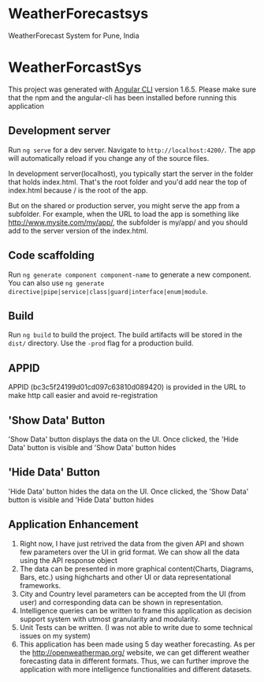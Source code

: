 # WeatherForecastsys
WeatherForecast System for Pune, India

# WeatherForcastSys

This project was generated with [Angular CLI](https://github.com/angular/angular-cli) version 1.6.5. Please make sure that the npm and the angular-cli has been installed before running this application

## Development server

Run `ng serve` for a dev server. Navigate to `http://localhost:4200/`. The app will automatically reload if you change any of the source files.

In development server(localhost), you typically start the server in the folder that holds index.html. That's the root folder and you'd add <base href="/"> near the top of index.html because / is the root of the app.

But on the shared or production server, you might serve the app from a subfolder. For example, when the URL to load the app is something like http://www.mysite.com/my/app/, the subfolder is my/app/ and you should add <base href="/my/app/"> to the server version of the index.html.

## Code scaffolding

Run `ng generate component component-name` to generate a new component. You can also use `ng generate directive|pipe|service|class|guard|interface|enum|module`.

## Build

Run `ng build` to build the project. The build artifacts will be stored in the `dist/` directory. Use the `-prod` flag for a production build.

## APPID

APPID (bc3c5f24199d01cd097c63810d089420) is provided in the URL to make http call easier and avoid re-registration

## 'Show Data' Button

'Show Data' button displays the data on the UI. Once clicked, the 'Hide Data' button is visible and 'Show Data' button hides

## 'Hide Data' Button

'Hide Data' button hides the data on the UI. Once clicked, the 'Show Data' button is visible and 'Hide Data' button hides

## Application Enhancement

1. Right now, I have just retrived the data from the given API and shown few parameters over the UI in grid format. We can show all the data using the API response object
2. The data can be presented in more graphical content(Charts, Diagrams, Bars, etc.) using highcharts and other UI or data representational frameworks.
3. City and Country level parameters can be accepted from the UI (from user) and corresponding data can be shown in representation.
4. Intelligence queries can be written to frame this application as decision support system with utmost granularity and modularity. 
5. Unit Tests can be written. (I was not able to write due to some technical issues on my system)
6. This application has been made using 5 day weather forecasting. As per the http://openweathermap.org/ website, we can get different weather forecasting data in different formats. Thus, we can further improve the application with more intelligence functionalities and different datasets.
